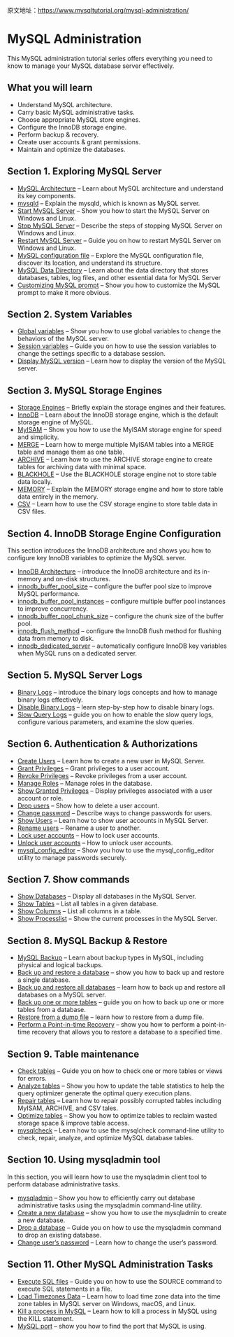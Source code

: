原文地址：https://www.mysqltutorial.org/mysql-administration/



# MySQL Administration

This MySQL administration tutorial series offers everything you need to know to manage your MySQL database server effectively.

## What you will learn

- Understand MySQL architecture.
- Carry basic MySQL administrative tasks.
- Choose appropriate MySQL store engines.
- Configure the InnoDB storage engine.
- Perform backup & recovery.
- Create user accounts & grant permissions.
- Maintain and optimize the databases.

## Section 1. Exploring MySQL Server

- [MySQL Architecture](https://www.mysqltutorial.org/mysql-administration/mysql-architecture/) – Learn about MySQL architecture and understand its key components.
- [mysqld](https://www.mysqltutorial.org/mysql-administration/mysqld/) – Explain the mysqld, which is known as MySQL server.
- [Start MySQL Server](https://www.mysqltutorial.org/mysql-administration/start-mysql/) – Show you how to start the MySQL Server on Windows and Linux.
- [Stop MySQL Server](https://www.mysqltutorial.org/mysql-administration/stop-mysql/) – Describe the steps of stopping MySQL Server on Windows and Linux.
- [Restart MySQL Server](https://www.mysqltutorial.org/mysql-administration/restart-mysql/) – Guide you on how to restart MySQL Server on Windows and Linux.
- [MySQL configuration file](https://www.mysqltutorial.org/mysql-administration/mysql-configuration-file/) – Explore the MySQL configuration file, discover its location, and understand its structure.
- [MySQL Data Directory](https://www.mysqltutorial.org/mysql-administration/mysql-data-directory/) – Learn about the data directory that stores databases, tables, log files, and other essential data for MySQL Server
- [Customizing MySQL prompt](https://www.mysqltutorial.org/mysql-administration/mysql-prompt/) – Show you how to customize the MySQL prompt to make it more obvious.

## Section 2. System Variables

- [Global variables](https://www.mysqltutorial.org/mysql-administration/mysql-global-variables/) – Show you how to use global variables to change the behaviors of the MySQL server.
- [Session variables](https://www.mysqltutorial.org/mysql-administration/mysql-session-variables/) – Guide you on how to use the session variables to change the settings specific to a database session.
- [Display MySQL version](https://www.mysqltutorial.org/mysql-administration/show-mysql-version/) – Learn how to display the version of the MySQL server.

## Section 3. MySQL Storage Engines

- [Storage Engines](https://www.mysqltutorial.org/mysql-administration/mysql-storage-engines/) – Briefly explain the storage engines and their features.
- [InnoDB](https://www.mysqltutorial.org/mysql-administration/mysql-innodb-storage-engine/) – Learn about the InnoDB storage engine, which is the default storage engine of MySQL.
- [MyISAM](https://www.mysqltutorial.org/mysql-administration/mysql-myisam/) – Show you how to use the MyISAM storage engine for speed and simplicity.
- [MERGE](https://www.mysqltutorial.org/mysql-administration/mysql-merge-storage-engine/) – Learn how to merge multiple MyISAM tables into a MERGE table and manage them as one table.
- [ARCHIVE](https://www.mysqltutorial.org/mysql-administration/mysql-archive-storage-engine/) – Learn how to use the ARCHIVE storage engine to create tables for archiving data with minimal space.
- [BLACKHOLE](https://www.mysqltutorial.org/mysql-administration/mysql-blackhole-storage-engine/) – Use the BLACKHOLE storage engine not to store table data locally.
- [MEMORY](https://www.mysqltutorial.org/mysql-administration/mysql-memory-storage-engine/) – Explain the MEMORY storage engine and how to store table data entirely in the memory.
- [CSV](https://www.mysqltutorial.org/mysql-administration/mysql-csv-storage-engine/) – Learn how to use the CSV storage engine to store table data in CSV files.

## Section 4. InnoDB Storage Engine Configuration

This section introduces the InnoDB architecture and shows you how to configure key InnoDB variables to optimize the MySQL server.

- [InnoDB Architecture](https://www.mysqltutorial.org/mysql-administration/mysql-innodb-architecture/) – introduce the InnoDB architecture and its in-memory and on-disk structures.
- [innodb_buffer_pool_size](https://www.mysqltutorial.org/mysql-administration/innodb_buffer_pool_size/) – configure the buffer pool size to improve MySQL performance.
- [innodb_buffer_pool_instances](https://www.mysqltutorial.org/mysql-administration/innodb_buffer_pool_instances/) – configure multiple buffer pool instances to improve concurrency.
- [innodb_buffer_pool_chunk_size](https://www.mysqltutorial.org/mysql-administration/innodb_buffer_pool_chunk_size/) – configure the chunk size of the buffer pool.
- [innodb_flush_method](https://www.mysqltutorial.org/mysql-administration/innodb_flush_method/) – configure the InnoDB flush method for flushing data from memory to disk.
- [innodb_dedicated_server](https://www.mysqltutorial.org/mysql-administration/innodb_dedicated_server/) – automatically configure InnoDB key variables when MySQL runs on a dedicated server.

## Section 5. MySQL Server Logs

- [Binary Logs](https://www.mysqltutorial.org/mysql-administration/mysql-binary-logs/) – introduce the binary logs concepts and how to manage binary logs effectively.
- [Disable Binary Logs](https://www.mysqltutorial.org/mysql-administration/mysql-disable-binary-logs/) – learn step-by-step how to disable binary logs.
- [Slow Query Logs](https://www.mysqltutorial.org/mysql-administration/mysql-slow-query-logs/) – guide you on how to enable the slow query logs, configure various parameters, and examine the slow queries.

## Section 6. Authentication & Authorizations

- [Create Users](https://www.mysqltutorial.org/mysql-administration/mysql-create-user/) – Learn how to create a new user in MySQL Server.
- [Grant Privileges](https://www.mysqltutorial.org/mysql-administration/mysql-grant/) – Grant privileges to a user account.
- [Revoke Privileges](https://www.mysqltutorial.org/mysql-administration/mysql-revoke/) – Revoke privileges from a user account.
- [Manage Roles](https://www.mysqltutorial.org/mysql-administration/mysql-roles/) – Manage roles in the database.
- [Show Granted Privileges](https://www.mysqltutorial.org/mysql-administration/mysql-show-grants/) – Display privileges associated with a user account or role.
- [Drop users](https://www.mysqltutorial.org/mysql-administration/mysql-drop-user/) – Show how to delete a user account.
- [Change password](https://www.mysqltutorial.org/mysql-administration/change-mysql-user-password/) – Describe ways to change passwords for users.
- [Show Users](https://www.mysqltutorial.org/mysql-administration/mysql-show-users/) – Learn how to show user accounts in MySQL Server.
- [Rename users](https://www.mysqltutorial.org/mysql-administration/mysql-rename-user/) – Rename a user to another.
- [Lock user accounts](https://www.mysqltutorial.org/mysql-administration/mysql-lock-account/) – How to lock user accounts.
- [Unlock](https://www.mysqltutorial.org/mysql-adminsitration/mysql-account-unlock/)[ user accounts](https://www.mysqltutorial.org/mysql-administration/mysql-account-unlock/) – How to unlock user accounts.
- [mysql_config_editor](https://www.mysqltutorial.org/mysql-administration/mysql_config_editor/) – Show you how to use the mysql_config_editor utility to manage passwords securely.

## Section 7. Show commands

- [Show Databases](https://www.mysqltutorial.org/mysql-administration/mysql-show-databases/) – Display all databases in the MySQL Server.
- [Show Tables](https://www.mysqltutorial.org/mysql-administration/mysql-show-tables/) – List all tables in a given database.
- [Show Columns](https://www.mysqltutorial.org/mysql-administration/mysql-show-columns/) – List all columns in a table.
- [Show Processlist](https://www.mysqltutorial.org/mysql-administration/mysql-show-processlist/) – Show the current processes in the MySQL Server.

## Section 8. MySQL Backup & Restore

- [MySQL Backup](https://www.mysqltutorial.org/mysql-administration/mysql-backup/) – Learn about backup types in MySQL, including physical and logical backups.
- [Back up and restore a database](https://www.mysqltutorial.org/mysql-administration/mysql-backup-a-database/) – show you how to back up and restore a single database.
- [Back up and restore all databases](https://www.mysqltutorial.org/mysql-administration/mysql-backup-all-databases/) – learn how to back up and restore all databases on a MySQL server.
- [Back up one or more tables](https://www.mysqltutorial.org/mysql-administration/mysql-dump-one-table/) – guide you on how to back up one or more tables from a database.
- [Restore from a dump file](https://www.mysqltutorial.org/mysql-administration/restore-mysql-dump/) – learn how to restore from a dump file.
- [Perform a Point-in-time Recovery](https://www.mysqltutorial.org/mysql-administration/mysql-point-in-time-recovery/) – show you how to perform a point-in-time recovery that allows you to restore a database to a specified time.

## Section 9. Table maintenance

- [Check tables](https://www.mysqltutorial.org/mysql-administration/mysql-check-table/) – Guide you on how to check one or more tables or views for errors.
- [Analyze tables](https://www.mysqltutorial.org/mysql-administration/mysql-analyze-table/) – Show you how to update the table statistics to help the query optimizer generate the optimal query execution plans.
- [Repair tables](https://www.mysqltutorial.org/mysql-administration/mysql-repair-table/) – Learn how to repair possibly corrupted tables including MyISAM, ARCHIVE, and CSV tales.
- [Optimize tables](https://www.mysqltutorial.org/mysql-administration/mysql-optimize-table/) – Show you how to optimize tables to reclaim wasted storage space & improve table access.
- [mysqlcheck](https://www.mysqltutorial.org/mysql-administration/mysqlcheck/) – Learn how to use the mysqlcheck command-line utility to check, repair, analyze, and optimize MySQL database tables.

## Section 10. Using mysqladmin tool

In this section, you will learn how to use the mysqladmin client tool to perform database administrative tasks.

- [mysqladmin](https://www.mysqltutorial.org/mysql-administration/mysqladmin/) – Show you how to efficiently carry out database administrative tasks using the mysqladmin command-line utility.
- [Create a new database](https://www.mysqltutorial.org/mysql-administration/mysqladmin-create-database/) – show you how to use the mysqladmin to create a new database.
- [Drop a database](https://www.mysqltutorial.org/mysql-administration/mysqladmin-drop-database/) – Guide you on how to use the mysqladmin command to drop an existing database.
- [Change user’s password](https://www.mysqltutorial.org/mysql-administration/mysqladmin-change-user-password/) – Learn how to change the user’s password.

## Section 11. Other MySQL Administration Tasks

- [Execute SQL files](https://www.mysqltutorial.org/mysql-administration/execute-sql-file-in-mysql/) – Guide you on how to use the SOURCE command to execute SQL statements in a file.
- [Load Timezones Data](https://www.mysqltutorial.org/mysql-administration/load-time-zone-tables/) – Learn how to load time zone data into the time zone tables in MySQL server on Windows, macOS, and Linux.
- [Kill a process in MySQL](https://www.mysqltutorial.org/mysql-administration/kill-process-in-mysql/) – Learn how to kill a process in MySQL using the KILL statement.
- [MySQL port](https://www.mysqltutorial.org/mysql-administration/mysql-port/) – show you how to find the port that MySQL is using.
